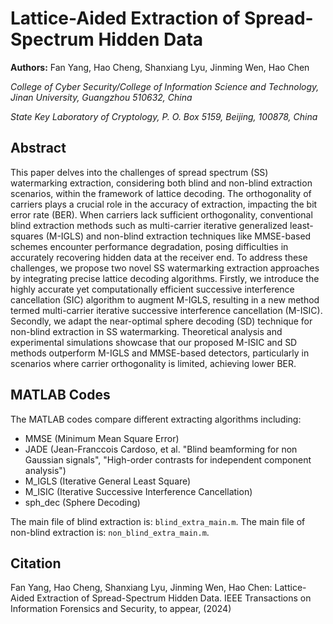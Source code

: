 # Lattice-Aided Extraction of Spread-Spectrum Hidden Data

**Authors:** Fan Yang, Hao Cheng, Shanxiang Lyu, Jinming Wen, Hao Chen

*College of Cyber Security/College of Information Science and Technology, Jinan University, Guangzhou 510632, China*

*State Key Laboratory of Cryptology, P. O. Box 5159, Beijing, 100878, China*

## Abstract
This paper delves into the challenges of spread spectrum (SS) watermarking extraction, considering both blind and non-blind extraction scenarios, within the framework of lattice decoding. The orthogonality of carriers plays a crucial role in the accuracy of extraction, impacting the bit error rate (BER). When carriers lack sufficient orthogonality, conventional blind extraction methods such as multi-carrier iterative generalized least-squares (M-IGLS) and non-blind extraction techniques like MMSE-based schemes encounter performance degradation, posing difficulties in accurately recovering hidden data at the receiver end. To address these challenges, we propose two novel SS watermarking extraction approaches by integrating precise lattice decoding algorithms. Firstly, we introduce the highly accurate yet computationally efficient successive interference cancellation (SIC) algorithm to augment M-IGLS, resulting in a new method termed multi-carrier iterative successive interference cancellation (M-ISIC). Secondly, we adapt the near-optimal sphere decoding (SD) technique for non-blind extraction in SS watermarking. Theoretical analysis and experimental simulations showcase that our proposed M-ISIC and SD methods outperform M-IGLS and MMSE-based detectors, particularly in scenarios where carrier orthogonality is limited, achieving lower BER.

## MATLAB Codes
The MATLAB codes compare different extracting algorithms including:

- MMSE (Minimum Mean Square Error)
- JADE (Jean-Franccois Cardoso, et al. "Blind beamforming for non Gaussian signals", "High-order contrasts for independent component analysis")
- M_IGLS (Iterative General Least Square)
- M_ISIC (Iterative Successive Interference Cancellation)
- sph_dec (Sphere Decoding)

The main file of blind extraction is: `blind_extra_main.m`.
The main file of non-blind extraction is: `non_blind_extra_main.m`.

## Citation
Fan Yang, Hao Cheng, Shanxiang Lyu, Jinming Wen, Hao Chen: Lattice-Aided Extraction of Spread-Spectrum Hidden Data. IEEE Transactions on Information Forensics and Security, to appear, (2024)
